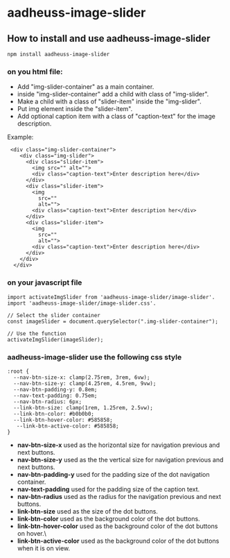 # aadheuss-image-slider

## How to install and use aadheuss-image-slider

`npm install aadheuss-image-slider`

### on you html file:

- Add "img-slider-container" as a main container.
- inside "img-slider-container" add a child with class of "img-slider".
- Make a child with a class of "slider-item" inside the "img-slider".
- Put img element inside the "slider-item".
- Add optional caption item with a class of "caption-text" for the image description.

Example:

```
 <div class="img-slider-container">
    <div class="img-slider">
      <div class="slider-item">
        <img src="" alt="">
        <div class="caption-text">Enter description here</div>
      </div>
      <div class="slider-item">
        <img
          src=""
          alt="">
        <div class="caption-text">Enter description her</div>
      </div>
      <div class="slider-item">
        <img
          src=""
          alt="">
        <div class="caption-text">Enter description here</div>
      </div>
    </div>
  </div>
```

### on your javascript file

```
import activateImgSlider from 'aadheuss-image-slider/image-slider'.
import 'aadheuss-image-slider/image-slider.css'.

// Select the slider container
const imageSlider = document.querySelector(".img-slider-container");

// Use the function
activateImgSlider(imageSlider);
```

### aadheuss-image-slider use the following css style

```
:root {
  --nav-btn-size-x: clamp(2.75rem, 3rem, 6vw);
  --nav-btn-size-y: clamp(4.25rem, 4.5rem, 9vw);
  --nav-btn-padding-y: 0.8em;
  --nav-text-padding: 0.75em;
  --nav-btn-radius: 6px;
  --link-btn-size: clamp(1rem, 1.25rem, 2.5vw);
  --link-btn-color: #b0b0b0;
  --link-btn-hover-color: #585858;
   --link-btn-active-color: #585858;
}
```

- **nav-btn-size-x** used as the horizontal size for navigation previous and next buttons.
- **nav-btn-size-y** used as the the vertical size for navigation previous and next buttons.
- **nav-btn-padding-y** used for the padding size of the dot navigation container.
- **nav-text-padding** used for the padding size of the caption text.
- **nav-btn-radius** used as the radius for the navigation previous and next buttons.
- **link-btn-size** used as the size of the dot buttons.
- **link-btn-color** used as the background color of the dot buttons.
- **link-btn-hover-color** used as the background color of the dot buttons on hover.\
- **link-btn-active-color** used as the background color of the dot buttons when it is on view.
